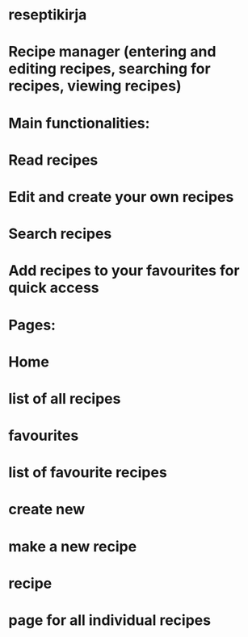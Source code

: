 # reseptikirja
#
# Recipe manager (entering and editing recipes, searching for recipes, viewing recipes)
#
# Main functionalities:
#    Read recipes
#    Edit and create your own recipes
#    Search recipes
#    Add recipes to your favourites for quick access
#
# Pages:
#    Home
#        list of all recipes
#    favourites
#        list of favourite recipes
#    create new
#        make a new recipe
#    recipe
#        page for all individual recipes
